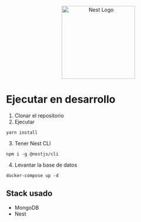<p align="center">
  <a href="http://nestjs.com/" target="blank"><img src="https://nestjs.com/img/logo-small.svg" width="200" alt="Nest Logo" /></a>
</p>

# Ejecutar en desarrollo

1. Clonar el repositorio
2. Ejecutar
```
yarn install
```
3. Tener Nest CLI
```
npm i -g @nestjs/cli
```
4. Levantar la base de datos
```
docker-compose up -d
```

## Stack usado
* MongoDB
* Nest